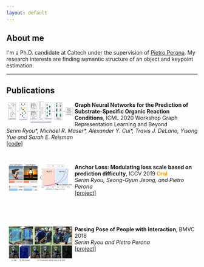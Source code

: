 ```yaml
---
layout: default
---
```


## About me

I'm a Ph.D. candidate at Caltech under the supervision of [Pietro Perona](http://www.vision.caltech.edu/). My research interests are finding semantic structure of an object and keypoint estimation. 

* * *

## Publications

<div style="height: 150px;">
  <p>
    <img src="https://github.com/slryou41/slryou41.github.io/blob/master/images/gnn_intro.png?raw=true" width="170" align="left" hspace="5">
    <b>Graph Neural Networks for the Prediction of Substrate-Specific Organic Reaction Conditions</b>, ICML 2020 Workshop Graph Representation Learning and Beyond <br />
    <i>Serim Ryou*, Michael R. Maser*, Alexander Y. Cui*, Travis J. DeLano, Yisong Yue and Sarah E. Reisman</i><br />
    <a href="https://github.com/slryou41/reaction-gcnn">[code]</a>
  </p>
</div>

<div style="height: 150px;">
  <p>
    <img src="https://github.com/slryou41/slryou41.github.io/blob/master/images/overview.png?raw=true" width="170" align="left" hspace="5">
    <b>Anchor Loss: Modulating loss scale based on prediction difficulty</b>, ICCV 2019 <b><font color="#FFA500">Oral</font></b> <br />
    <i>Serim Ryou, Seong-Gyun Jeong, and Pietro Perona</i><br />
    <a href="https://slryou41.github.io/anchorLoss.html">[project]</a>
  </p>
</div>

<div style="height: 150px;">
  <p>
    <img src="https://github.com/slryou41/slryou41.github.io/blob/master/images/bmvc_overview.png?raw=true" width="170" align="left" hspace="5">
    <b>Parsing Pose of People with Interaction</b>, BMVC 2018 <br />
    <i>Serim Ryou and Pietro Perona</i><br />
    <a href="https://sites.google.com/view/coco-crowd/home">[project]</a>
  </p>
</div>
